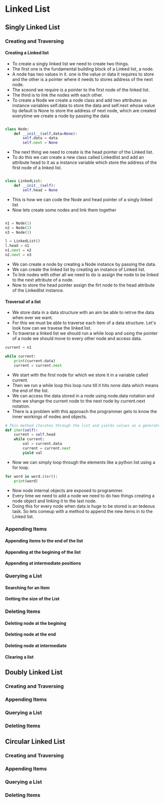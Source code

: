 # Linked List

## Singly Linked List 

### Creating and Traversing 
#### Creating a Linked list
- To create a singly linked list we need to create two things. 
- The first one is the fundamental building block of a Linked list, a node. 
- A node has two values in it. one is the value or data it requires to store and the other is a pointer where it needs to stores address of the next node. 
- The sceond we require is a pointer to the first node of the linked list. 
- The third is to link the nodes with each other. 
- To create a Node we create a node class and add two attributes as instance variables self.data to store the data and self.next whose value by default is None to store the address of next node, which are created everytime we create a node by passing the data

```python

class Node:
    def __init__(self,data=None):
        self.data = data
        self.next = None

```
- The next thing we need to create is the head pointer of the Linked list. 
- To do this we can create a new class called Linkedlist and add an attribute head to it as a instance variable which store the address of the first node of a linked list. 

```python 

class LinkedList:
    def __init__(self):
        self.head = None 

```
- This is how we can code the Node and head pointer of a singly linked list 
- Now lets create some nodes and link them together

```python 

n1 = Node(1)
n2 = Node(2)
n3 = Node(3)

l = LinkedList()
l.head = n1
n1.next = n2
n2.next = n3 

```
- We can create a node by creating a Node instance by passing the data. 
- We can create the linked list by creating an instance of Linked list. 
- To link nodes with other all we need to do is assign the node to be linked to the next attribute of a node. 
- Now to store the head pointer assign the firt node to the head attribute of the Linkedlist instance. 

#### Traversal of a list
- We store data in a data structure with an aim be able to retrve the data when ever we want. 
- For this we must be able to traverse each item of a data structure. Let's look how can we travese the linked list. 
- To traverse a linked list we should run a while loop and using the pointer of a node we should move to every other node and access data. 

```python
current = n1

while current:
    print(current.data)
    current = current.next


```

- We start with the first node for which we store it in a variable called current. 
- Then we run a while loop this loop runs till it hits none data which means the end of the list. 
- We can access the data stored in a node using node.data notation and then we shange the current node to the next node by current.next notation. 
- There is a problem with this approach the programmer gets to know the inner workings of nodes and objects. 

```python 
# This method iterates through the list and yields values as a generator object
def iter(self):
    current = self.head
    while current:
        val = current.data
        current = current.next 
        yield val 

```
- Now we can simply loop through the elements like a python list using a for loop. 

```python 
for word in word.iter():
    print(word)

```
- Now node internal objects are exposed to programmer. 
- Every time we need to add a node we need to do two things creating a node object and linking it to the last node. 
- Doing this for every node when data is huge to be stored is an tedeous task. So lets comeup with a method to append the new items in to the Linked list. 



### Appending Items
#### Appending items to the end of the list
#### Appending at the begining of the list
#### Appending at intermediate positions

### Querying a List 
#### Searching for an Item
#### Getting the size of the List

### Deleting Items
#### Deleting node at the begining 
#### Deleting node at the end 
#### Deleting node at intermediate 
#### Clearing a list


## Doubly Linked List 
### Creating and Traversing
### Appending Items 
### Querying a List 
### Deleting Items


## Circular Linked List 
### Creating and Traversing
### Appending Items 
### Querying a List 
### Deleting Items